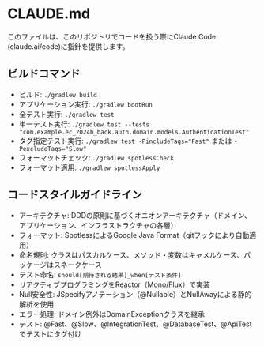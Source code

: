 # CLAUDE.md

このファイルは、このリポジトリでコードを扱う際にClaude Code (claude.ai/code)に指針を提供します。

## ビルドコマンド
- ビルド: `./gradlew build`
- アプリケーション実行: `./gradlew bootRun`
- 全テスト実行: `./gradlew test`
- 単一テスト実行: `./gradlew test --tests "com.example.ec_2024b_back.auth.domain.models.AuthenticationTest"`
- タグ指定テスト実行: `./gradlew test -PincludeTags="Fast"` または `-PexcludeTags="Slow"`
- フォーマットチェック: `./gradlew spotlessCheck`
- フォーマット適用: `./gradlew spotlessApply`

## コードスタイルガイドライン
- アーキテクチャ: DDDの原則に基づくオニオンアーキテクチャ（ドメイン、アプリケーション、インフラストラクチャの各層）
- フォーマット: SpotlessによるGoogle Java Format（gitフックにより自動適用）
- 命名規則: クラスはパスカルケース、メソッド・変数はキャメルケース、パッケージはスネークケース
- テスト命名: `should[期待される結果]_when[テスト条件]`
- リアクティブプログラミングをReactor（Mono/Flux）で実装
- Null安全性: JSpecifyアノテーション（@Nullable）とNullAwayによる静的解析を使用
- エラー処理: ドメイン例外はDomainExceptionクラスを継承
- テスト: @Fast、@Slow、@IntegrationTest、@DatabaseTest、@ApiTestでテストにタグ付け

